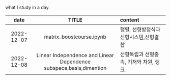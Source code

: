 what I study in a day.

|date|TITLE|content|
|:----:|:-----:|:--------|
|2022-12-07|matrix_boostcourse.ipynb|행렬, 선형방정식과 선형시스템,선형결합|
|2022-12-08|Linear Independence and Linear Dependence</br>subspace,basis,dimention|선형독립과 선형종속, 기저와 차원, 랭크|
